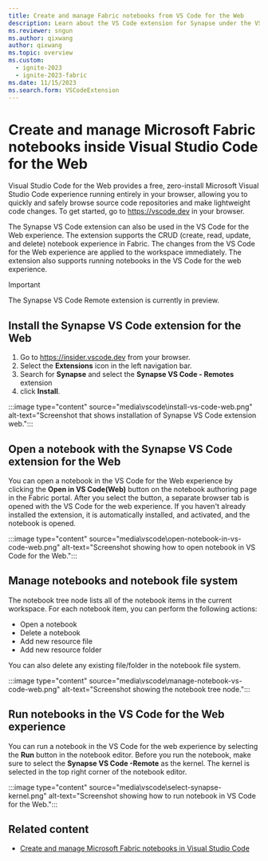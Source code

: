 ```yaml
---
title: Create and manage Fabric notebooks from VS Code for the Web
description: Learn about the VS Code extension for Synapse under the VS Code web experience, which supports a pro-developer authoring experience.
ms.reviewer: sngun
ms.author: qixwang
author: qixwang
ms.topic: overview
ms.custom:
  - ignite-2023
  - ignite-2023-fabric
ms.date: 11/15/2023
ms.search.form: VSCodeExtension
---
```


# Create and manage Microsoft Fabric notebooks inside Visual Studio Code for the Web

Visual Studio Code for the Web provides a free, zero-install Microsoft Visual Studio Code experience running entirely in your browser, allowing you to quickly and safely browse source code repositories and make lightweight code changes. To get started, go to https://vscode.dev in your browser.

The Synapse VS Code extension can also be used in the VS Code for the Web experience. The extension supports the CRUD (create, read, update, and delete) notebook experience in Fabric. The changes from the VS Code for the Web experience are applied to the workspace immediately. The extension also supports running notebooks in the VS Code for the web experience.

> [!IMPORTANT]
> The Synapse VS Code Remote extension is currently in preview.

## Install the Synapse VS Code extension for the Web

1. Go to https://insider.vscode.dev from your browser.
1. Select the **Extensions** icon in the left navigation bar.
1. Search for **Synapse** and select the **Synapse VS Code - Remotes** extension
1. click **Install**.

:::image type="content" source="media\vscode\install-vs-code-web.png" alt-text="Screenshot that shows installation of Synapse VS Code extension web.":::

## Open a notebook with the Synapse VS Code extension for the Web

You can open a notebook in the VS Code for the Web experience by clicking the **Open in VS Code(Web)** button on the notebook authoring page in the Fabric portal. After you select the button, a separate browser tab is opened with the VS Code for the web experience. If you haven't already installed the extension, it is automatically installed, and activated, and the notebook is opened.

:::image type="content" source="media\vscode\open-notebook-in-vs-code-web.png" alt-text="Screenshot showing how to open notebook in VS Code for the Web.":::

## Manage notebooks and notebook file system

The notebook tree node lists all of the notebook items in the current workspace. For each notebook item, you can perform the following actions:

- Open a notebook
- Delete a notebook
- Add new resource file
- Add new resource folder

You can also delete any existing file/folder in the notebook file system.

:::image type="content" source="media\vscode\manage-notebook-vs-code-web.png" alt-text="Screenshot showing the notebook tree node.":::

## Run notebooks in the VS Code for the Web experience

You can run a notebook in the VS Code for the web experience by selecting the **Run** button in the notebook editor. Before you run the notebook, make sure to select the **Synapse VS Code -Remote** as the kernel. The kernel is selected in the top right corner of the notebook editor.

:::image type="content" source="media\vscode\select-synapse-kernel.png" alt-text="Screenshot showing how to run notebook in VS Code for the Web.":::

## Related content

- [Create and manage Microsoft Fabric notebooks in Visual Studio Code](author-notebook-with-vs-code.md)
